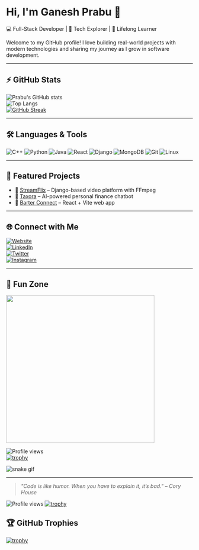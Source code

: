 # Hi, I'm Ganesh Prabu 👋  

💻 Full-Stack Developer | 🚀 Tech Explorer | 🎯 Lifelong Learner  

Welcome to my GitHub profile! I love building real-world projects with modern technologies and sharing my journey as I grow in software development.  

---

## ⚡ GitHub Stats
![Prabu's GitHub stats](https://github-readme-stats.vercel.app/api?username=prabu411&show_icons=true&theme=radical)  
![Top Langs](https://github-readme-stats.vercel.app/api/top-langs/?username=prabu411&layout=compact&theme=tokyonight)  
[![GitHub Streak](https://streak-stats.demolab.com?user=prabu411&theme=highcontrast)](https://git.io/streak-stats)

---

## 🛠️ Languages & Tools
![C++](https://img.shields.io/badge/-C++-00599C?style=for-the-badge&logo=c)
![Python](https://img.shields.io/badge/-Python-3776AB?style=for-the-badge&logo=python&logoColor=white)
![Java](https://img.shields.io/badge/-Java-orange?style=for-the-badge&logo=java)
![React](https://img.shields.io/badge/-React-61DAFB?style=for-the-badge&logo=react&logoColor=black)
![Django](https://img.shields.io/badge/-Django-092E20?style=for-the-badge&logo=django)
![MongoDB](https://img.shields.io/badge/-MongoDB-4DB33D?style=for-the-badge&logo=mongodb)
![Git](https://img.shields.io/badge/-Git-F05032?style=for-the-badge&logo=git)
![Linux](https://img.shields.io/badge/-Linux-333?style=for-the-badge&logo=linux)

---

## 🚀 Featured Projects
- 🔗 [StreamFlix](https://github.com/prabu411/streamflix) – Django-based video platform with FFmpeg  
- 🔗 [Taxora](https://github.com/prabu411/taxora) – AI-powered personal finance chatbot  
- 🔗 [Barter Connect](https://github.com/prabu411/barter-connect-hub) – React + Vite web app  

---

## 🌐 Connect with Me
[![Website](https://img.shields.io/badge/-Website-000?logo=wordpress&logoColor=white&style=for-the-badge)](https://ganeshprabu48.wordpress.com)  
[![LinkedIn](https://img.shields.io/badge/-LinkedIn-blue?logo=linkedin&style=for-the-badge)](https://linkedin.com)  
[![Twitter](https://img.shields.io/badge/-Twitter-1DA1F2?logo=twitter&style=for-the-badge)](https://twitter.com/Ganeshprab87290)  
[![Instagram](https://img.shields.io/badge/-Instagram-E4405F?logo=instagram&style=for-the-badge)](https://instagram.com/_ganesh__prabu_)

---

## 🎉 Fun Zone
<img src="https://media.giphy.com/media/qgQUggAC3Pfv687qPC/giphy.gif" width="400px">

![Profile views](https://komarev.com/ghpvc/?username=prabu411&color=brightgreen)  
[![trophy](https://github-profile-trophy.vercel.app/?username=prabu411&theme=onedark)](https://github.com/ryo-ma/github-profile-trophy)

![snake gif](https://github.com/prabu411/prabu411/blob/output/github-contribution-grid-snake.svg)

---

> *"Code is like humor. When you have to explain it, it’s bad." – Cory House*

![Profile views](https://komarev.com/ghpvc/?username=prabu411&color=brightgreen)
[![trophy](https://github-profile-trophy.vercel.app/?username=prabu411&theme=onedark)](https://github.com/ryo-ma/github-profile-trophy)

## 🏆 GitHub Trophies
[![trophy](https://github-profile-trophy.vercel.app/?username=prabu411&theme=onedark&no-frame=true&margin-w=15&margin-h=15)](https://github.com/ryo-ma/github-profile-trophy)



